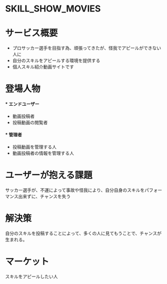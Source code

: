# SKILL_SHOW_MOVIES
# サービス概要

* プロサッカー選手を目指す為、頑張ってきたが、怪我でアピールができない人に
* 自分のスキルをアピールする環境を提供する
* 個人スキル紹介動画サイトです

# 登場人物
 
 #### * エンドユーザー
   * 動画投稿者
   * 投稿動画の閲覧者
   
 #### * 管理者
   * 投稿動画を管理する人
   * 動画投稿者の情報を管理する人
   
# ユーザーが抱える課題

サッカー選手が、不運によって事故や怪我により、自分自身のスキルをパフォーマンス出来ずに、チャンスを失う

# 解決策
自分のスキルを投稿することによって、多くの人に見てもうことで、チャンスが生まれる。

# マーケット
スキルをアピールしたい人

